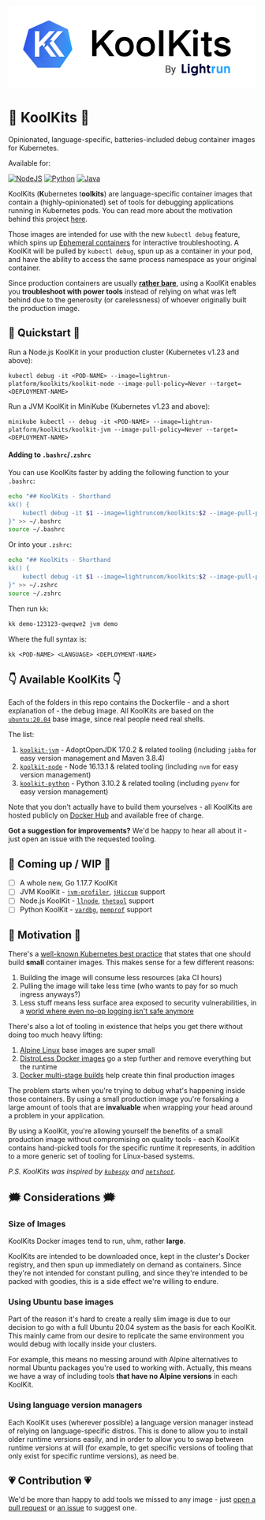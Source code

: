 <img src="assets/logo.png" alt="KoolKits logo"/>

# 🧰 KoolKits 🧰

Opinionated, language-specific, batteries-included debug container images for Kubernetes.

Available for:

[![NodeJS](https://img.shields.io/badge/node.js-6DA55F?style=for-the-badge&logo=node.js&logoColor=white)](https://github.com/lightrun-platform/koolkits/tree/main/nodejs) [![Python](https://img.shields.io/badge/python-3670A0?style=for-the-badge&logo=python&logoColor=ffdd54)](https://github.com/lightrun-platform/koolkits/tree/main/python) [![Java](https://img.shields.io/badge/java-%23ED8B00.svg?style=for-the-badge&logo=java&logoColor=white)](https://github.com/lightrun-platform/koolkits/tree/main/jvm)

KoolKits (**K**ubernetes t**oolkits**) are language-specific container images that contain a (highly-opinionated) set of tools for debugging applications running in Kubernetes pods. You can read more about the motivation behind this project [here](#Motivation).

Those images are intended for use with the new `kubectl debug` feature, which spins up [Ephemeral containers](https://kubernetes.io/docs/concepts/workloads/pods/ephemeral-containers/) for interactive troubleshooting. A KoolKit will be pulled by `kubectl debug`, spun up as a container in your pod, and have the ability to access the same process namespace as your original container. 

Since production containers are usually **[rather bare](https://cloud.google.com/architecture/best-practices-for-building-containers#remove_unnecessary_tools)**, using a KoolKit enables you **troubleshoot with power tools** instead of relying on what was left behind due to the generosity (or carelessness) of whoever originally built the production image.
## 🏁 Quickstart 🏁

Run a Node.js KoolKit in your production cluster (Kubernetes v1.23 and above):

```shell
kubectl debug -it <POD-NAME> --image=lightrun-platform/koolkits/koolkit-node --image-pull-policy=Never --target=<DEPLOYMENT-NAME>
```

Run a JVM KoolKit in MiniKube (Kubernetes v1.23 and above): 

```shell
minikube kubectl -- debug -it <POD-NAME> --image=lightrun-platform/koolkits/koolkit-jvm --image-pull-policy=Never --target=<DEPLOYMENT-NAME>
```

#### Adding to `.bashrc`/`.zshrc`

You can use KoolKits faster by adding the following function to your `.bashrc`:

```bash
echo "## KoolKits - Shorthand
kk() {
	kubectl debug -it $1 --image=lightruncom/koolkits:$2 --image-pull-policy=Never --target=$3
}" >> ~/.bashrc
source ~/.bashrc
```

Or into your `.zshrc`:
```zsh
echo "## KoolKits - Shorthand
kk() { 
	kubectl debug -it $1 --image=lightruncom/koolkits:$2 --image-pull-policy=Never --target=$3
}" >> ~/.zshrc
source ~/.zshrc
```

Then run `kk`:

```bash
kk demo-123123-qweqwe2 jvm demo
```

Where the full syntax is:

```shell
kk <POD-NAME> <LANGUAGE> <DEPLOYMENT-NAME>
```
 
## 👇 Available KoolKits 👇

Each of the folders in this repo contains the Dockerfile - and a short explanation of - the debug image. All KoolKits are based on the [`ubuntu:20.04`](https://hub.docker.com/layers/ubuntu/library/ubuntu/20.04/images/sha256-57df66b9fc9ce2947e434b4aa02dbe16f6685e20db0c170917d4a1962a5fe6a9?context=explore) base image, since real people need real shells. 

The list:

1. [`koolkit-jvm`](jvm/README.md) - AdoptOpenJDK 17.0.2 & related tooling (including `jabba` for easy version management and Maven 3.8.4)
1. [`koolkit-node`](node/README.MD) - Node 16.13.1 & related tooling (including `nvm` for easy version management)
1. [`koolkit-python`](python/README.md) - Python 3.10.2 & related tooling (including `pyenv` for easy version management)

Note that you don't actually have to build them yourselves - all KoolKits are hosted publicly on [Docker Hub](https://hub.docker.com/repository/docker/lightruncom/koolkits) and available free of charge. 

**Got a suggestion for improvements?** We'd be happy to hear all about it - just open an issue with the requested tooling.

## 🚧 Coming up / WIP 🚧

- [ ] A whole new, Go 1.17.7 KoolKit
- [ ] JVM KoolKit - [`jvm-profiler`](https://github.com/uber-common/jvm-profiler), [`jHiccup`](https://github.com/giltene/jHiccup) support
- [ ] Node.js KoolKit - [`llnode`](https://github.com/nodejs/llnode), [`thetool`](https://github.com/sfninja/thetool) support
- [ ] Python KoolKit - [`vardbg`](https://github.com/CCExtractor/vardbg), [`memprof`](https://github.com/jmdana/memprof) support
## 🏃 Motivation 🏃

There's a [well-known Kubernetes best practice](https://cloud.google.com/blog/products/containers-kubernetes/kubernetes-best-practices-how-and-why-to-build-small-container-images) that states that one should build **small** container images. This makes sense for a few different reasons:

1. Building the image will consume less resources (aka CI hours)
2. Pulling the image will take less time (who wants to pay for so much ingress anyways?)
3. Less stuff means less surface area exposed to security vulnerabilities, in a [world where even no-op logging isn't safe anymore](https://en.wikipedia.org/wiki/Log4Shell)

There's also a lot of tooling in existence that helps you get there without doing too much heavy lifting:

1. [Alpine Linux](https://hub.docker.com/_/alpine) base images are super small
2. [DistroLess Docker images](https://github.com/GoogleContainerTools/distroless) go a step further and remove everything but the runtime
3. [Docker multi-stage builds](https://docs.docker.com/develop/develop-images/multistage-build/) help create thin final production images

The problem starts when you're trying to debug what's happening inside those containers. By using a small production image you're forsaking a large amount of tools that are **invaluable** when wrapping your head around a problem in your application.

 By using a KoolKit, you're allowing yourself the benefits of a small production image without compromising on quality tools - each KoolKit contains hand-picked tools for the specific runtime it represents, in addition to a more generic set of tooling for Linux-based systems.

*P.S. KoolKits was inspired by [`kubespy`](https://github.com/huazhihao/kubespy) and [`netshoot`](https://github.com/nicolaka/netshoot).*

## 🗯️ Considerations 🗯️

### Size of Images

KoolKits Docker images tend to run, uhm, rather **large**.

KoolKits are intended to be downloaded once, kept in the cluster's Docker registry, and then spun up immediately on demand as containers. Since they're not intended for constant pulling, and since they're intended to be packed with goodies, this is a side effect we're willing to endure. 

### Using Ubuntu base images

Part of the reason it's hard to create a really slim image is due to our decision to go with a full Ubuntu 20.04 system as the basis for each KoolKit. This mainly came from our desire to replicate the same environment you would debug with locally inside your clusters. 

For example, this means no messing around with Alpine alternatives to normal Ubuntu packages you're used to working with. Actually, this means we have a way of including tools **that have no Alpine versions** in each KoolKit.

### Using language version managers

Each KoolKit uses (wherever possible) a language version manager instead of relying on language-specific distros. This is done to allow you to install older runtime versions easily, and in order to allow you to swap between runtime versions at will (for example, to get specific versions of tooling that only exist for specific runtime versions), as need be.

## 💗 Contribution 💗

We'd be more than happy to add tools we missed to any image - just [open a pull request](https://github.com/lightrun-platform/koolkits/pulls) or [an issue](https://github.com/lightrun-platform/koolkits/issues) to suggest one.
